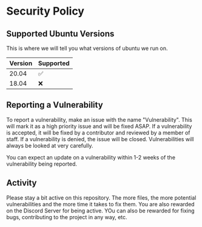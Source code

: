 # Security Policy

## Supported Ubuntu Versions

This is where we will tell you what versions of ubuntu we run on.

| Version | Supported          |
| ------- | ------------------ |
| 20.04   | :white_check_mark: |
| 18.04   | :x:                |

## Reporting a Vulnerability

To report a vulnerability, make an issue with the name "Vulnerability". This will mark it as a high priority issue and will be fixed ASAP. If a vulnerability is accepted, it will be fixed by a contributor and reviewed by a member of staff. If a vulnerability is denied, the issue will be closed. Vulnerabilities will always be looked at very carefully.

You can expect an update on a vulnerability within 1-2 weeks of the vulnerability being reported.

## Activity

Please stay a bit active on this repository. The more files, the more potential vulnerabilities and the more time it takes to fix them. You are also rewarded on the Discord Server for being active. YOu can also be rewarded for fixing bugs, contributing to the project in any way, etc.
